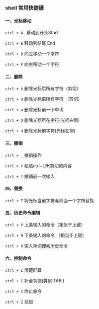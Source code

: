 ### shell 常用快捷键

#### 一、光标移动

`ctrl + A `  移动到开头Start

`ctrl + E` 移动到结尾 End

`ctrl + B` 向左移动一个字符

`ctrl + F` 向右移动一个字符

#### 二、删除

`ctrl + k`  删除光标后所有字符（剪切）

`ctrl + U`  删除光标前所有字符 （剪切）

`ctrl + w`  删除光标前一个单词

`ctrl + D`  删除光标所在字符(光标右侧)

`ctrl + H`  删除光标前字符(光标左侧)

#### 三、撤销

`ctrl + _` 撤销操作

`ctrl + Y`  粘贴ctrl+U/K剪切的内容

`ctrl + ?` 撤销前一次输入

#### 四、替换

`ctrl + T` 将光标当前字符与前面一个字符替换

#### 五、历史命令编辑

`ctrl + P` 上条输入的命令（相当于上键）

`ctrl + N` 下条输入的命令 （相当于上键）

`ctrl + R` 输入单词搜索历史命令

#### 六、控制命令

`ctrl + L` 清楚屏幕

`ctrl + I` 补全功能(类似 TAB )

`ctrl + C` 终止命令

`ctrl + Z` 挂起

